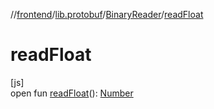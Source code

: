 //[frontend](../../../index.md)/[lib.protobuf](../index.md)/[BinaryReader](index.md)/[readFloat](read-float.md)

# readFloat

[js]\
open fun [readFloat](read-float.md)(): [Number](https://kotlinlang.org/api/latest/jvm/stdlib/kotlin/-number/index.html)
